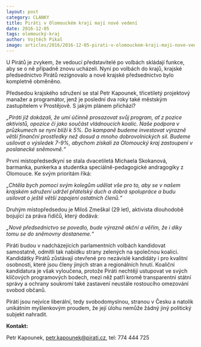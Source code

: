 ```yaml
---
layout: post
category: CLANKY
title: Piráti v Olomouckém kraji mají nové vedení
date: 2016-12-05
tags: olomoucký-kraj
author: Vojtěch Pikal
image: articles/2016/2016-12-05-pirati-v-olomouckem-kraji-maji-nove-vedeni.jpg   #751x422 pixelu
---
```

U Pirátů je zvykem, že vedoucí představitelé po volbách skládají funkce, aby se o ně případně znovu ucházeli. Nyní po volbách do krajů, krajské předsednictvo Pirátů rezignovalo a nové krajské předsednictvo bylo kompletně obměněno.

Předsedou krajského sdružení se stal Petr Kapounek, třicetiletý projektový manažer a programátor, jenž je poslední dva roky také městským zastupitelem v Prostějově. S jakým plánem přichází?

*„Piráti již dokázali, že umí účinně prosazovat svůj program, ať z pozice aktivistů, opozice či jako součást vládnoucích koalic. Naše podpora v průzkumech se nyní blíží k 5%. Do kampaně budeme investovat výrazně větší finanční prostředky než dosud a mnoho dobrovolnických sil. Budeme usilovat o výsledek 7-9%, abychom získali za Olomoucký kraj zastoupení v poslanecké sněmovně.“*

První místopředsedkyní se stala dvacetiletá Michaela Skokanová, barmanka, punkerka a studentka speciálně-pedagogické andragogiky z Olomouce. Ke svým prioritám říká:

*„Chtěla bych pomoci svým kolegům udělat vše pro to, aby se v našem krajském sdružení udržel přátelský duch a dobrá spolupráce a budu usilovat o ještě větší zapojení ostatních členů.“*

Druhým místopředsedou je Miloš Zmeškal (29 let), aktivista dlouhodobě bojující za práva řidičů, který dodává:

*„Nové předsednictvo se povedlo, bude výrazně akční a věřím, že i díky tomu se do sněmovny dostaneme.“*

Piráti budou v nadcházejících parlamentních volbách kandidovat samostatně, odmítli tak nabídku strany zelených na společnou koalici. Kandidátky Pirátů zůstávají otevřené pro nezávislé kandidáty i pro kvalitní osobnosti, které jsou členy jiných stran a regionálních hnutí. Koaliční kandidatura je však vyloučena, protože Piráti nechtějí ustupovat ve svých klíčových programových bodech, mezi něž patří kromě transparentní státní správy a ochrany soukromí také zastavení neustále rostoucího omezování svobod občanů.

Piráti jsou nejvíce liberální, tedy svobodomyslnou, stranou v Česku a natolik unikátním myšlenkovým proudem, že její úlohu nemůže žádný jiný politický subjekt nahradit.

**Kontakt:**

Petr Kapounek, petr.kapounek@pirati.cz, tel: 774 444 725
